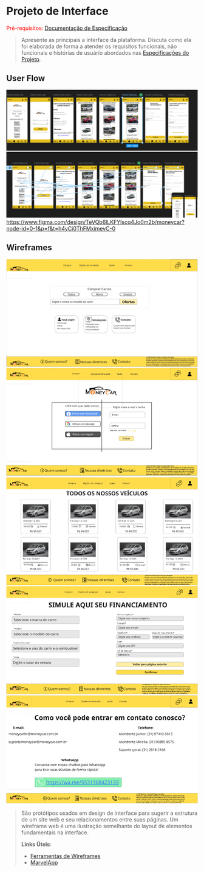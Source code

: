 # Projeto de Interface

<span style="color:red">Pré-requisitos: <a href="2-Especificação.md"> Documentação de Especificação</a></span>

> Apresente as principais a interface da plataforma. Discuta como ela
> foi elaborada de forma a atender os requisitos funcionais, não
> funcionais e histórias de usuário abordados nas [Especificações do
> Projeto](2-Especificação.md).

## User Flow

![UserFlow Moneycar 1](images/Userflow1.png)
![UserFlow Moneycar 2](images/Userflow2.png)
https://www.figma.com/design/TeVQb6lLKFYlscq4Jo0m2b/moneycar?node-id=0-1&p=f&t=h4yCi0ThFMximevC-0

## Wireframes

![alt text](images/image-4.png)
![alt text](images/image.png)
![alt text](images/image-1.png)
![alt text](images/image-2.png)
![alt text](images/image-3.png)

> São protótipos usados em design de interface para sugerir a
> estrutura de um site web e seu relacionamentos entre suas
> páginas. Um wireframe web é uma ilustração semelhante do
> layout de elementos fundamentais na interface.
>
> **Links Úteis**:
>
> - [Ferramentas de Wireframes](https://rockcontent.com/blog/wireframes/)
> - [MarvelApp](https://marvelapp.com/developers/documentation/tutorials/)
